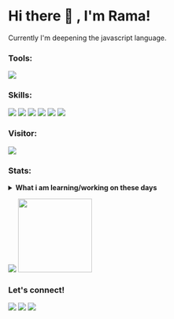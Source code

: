 # Hi there 👋 , I'm Rama!
Currently I'm deepening the javascript language.

### Tools:
<p>
    <img src="https://img.shields.io/badge/Text%20Editor-Visual%20Studio%20Code-blue?&logo=visual%20studio%20code&logoColor=blue" />
</p>

### Skills:
<p>
    <img src="https://img.icons8.com/color/48/000000/nodejs.png"/> <img src="https://img.icons8.com/clouds/50/000000/react.png"/> <img src="https://img.icons8.com/color/48/000000/mongodb.png"/> <img src="https://img.icons8.com/office/40/000000/mysql.png"/> <img src="https://img.icons8.com/color/48/000000/javascript.png"/> <img src="https://i.ibb.co/LCZQM0t/expressjs-1.png"/>
<p>

### Visitor:
<p>
    <img src="https://gpvc.arturio.dev/therevolt" />
</p>

### Stats:
<details>
 <summary><strong>What i am learning/working on these days</strong></summary>
    - 🌱 I’m currently learning ReactJS, ExpressJS, Sequelize</br>
    - 💬 Ask me about anything.</br>
    - 📫 How to reach me: <a href="mailto:ramaseftiansyah12@gmail.com">Email me!</a>  </br>
    - 😄 Pronouns: He/Him </br>
</details>
<p>
    <img src="https://github-readme-stats.vercel.app/api?username=therevolt&show_icons=true&theme=solarized-dark" />
    <img src="https://github-readme-stats.vercel.app/api/top-langs/?username=therevolt&layout=compact&theme=midnight-purple" height=150/>
</p>

### Let's connect!
<p>
    <a href="https://www.linkedin.com/in/rama-seftiansyah/" target="blank"><img src="https://img.shields.io/badge/Rama_Seftiansyah-30302f?style=flat&logo=linkedin" /></a>
    <a href="https://www.facebook.com/rama.seftiansyah.14" target="blank"><img src="https://img.shields.io/badge/Rama_Seftiansyah-30302f?style=flat&logo=facebook" /></a>
  <a href="https://wa.me/6289522407667" target="blank"><img src="https://img.shields.io/badge/Chat%20With%20Me!-30302f?style=flat&logo=whatsapp"/></a>
</p>

<!--
**bagusfe/bagusfe** is a ✨ _special_ ✨ repository because its `README.md` (this file) appears on your GitHub profile.

Here are some ideas to get you started:

- 🔭 I’m currently working on ...
- 🌱 I’m currently learning ...
- 👯 I’m looking to collaborate on ...
- 🤔 I’m looking for help with ...
- 💬 Ask me about ...
- 📫 How to reach me: ...
- 😄 Pronouns: ...
- ⚡ Fun fact: ...
-->
